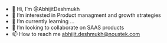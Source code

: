 - 👋 Hi, I’m @AbhijitDeshmukh
- 👀 I’m interested in Product managment and growth strategies
- 🌱 I’m currently learning ...
- 💞️ I’m looking to collaborate on SAAS products
- 📫 How to reach me abhijit.deshmukh@noustek.com

<!---
abhijitdeshmukhnoustek/abhijitdeshmukhnoustek is a ✨ special ✨ repository because its `README.md` (this file) appears on your GitHub profile.
You can click the Preview link to take a look at your changes.
--->
